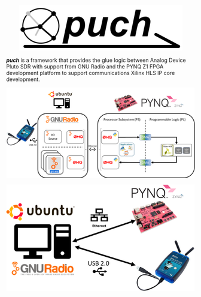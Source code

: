 <p align="center">
<img src="./doc/puch-logo.png">
</p>


***puch*** is a framework that provides the glue logic between Analog Device Pluto SDR with support from GNU Radio and the PYNQ Z1 FPGA development platform to support communications Xilinx HLS IP core development.



![puch-detailed-diagram](./doc/puch-detailed-level-diagram.png)







![puch-high-level-diagram](./doc/puch-high-level-diagram.png)

